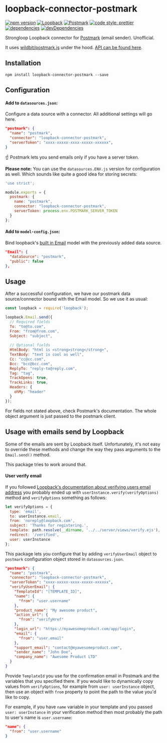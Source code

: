 # loopback-connector-postmark

[![npm version](https://badge.fury.io/js/loopback-connector-postmark.svg)](http://badge.fury.io/js/loopback-connector-postmark)
[![Loopback](https://img.shields.io/badge/Loopback-3.x-brightgreen)](https://loopback.io/lb3)
[![Postmark](https://img.shields.io/badge/Postmark-2.x-blue)](https://github.com/wildbit/postmark.js)
[![code style: prettier](https://img.shields.io/badge/code_style-prettier-ff69b4.svg)](https://github.com/prettier/prettier)
[![dependencies](https://img.shields.io/david/tniezurawski/loopback-connector-postmark.svg)](https://david-dm.org/tniezurawski/loopback-connector-postmark)
[![devDependencies](https://img.shields.io/david/dev/tniezurawski/loopback-connector-postmark.svg)](https://david-dm.org/tniezurawski/loopback-connector-postmark)

Strongloop Loopback connector for [Postmark](https://postmarkapp.com/) (email sender). Unofficial.

It uses [wildbit/postmark.js](https://github.com/wildbit/postmark.js) under the hood. [API can be found here](https://postmarkapp.com/developer/integration/official-libraries#node-js).

## Installation

```
npm install loopback-connector-postmark --save
```

## Configuration

#### Add to `datasources.json`:

Configure a data source with a connector. All additional settings will go here.

```json
"postmark": {
  "name": "postmark",
  "connector": "loopback-connector-postmark",
  "serverToken": "xxxx-xxxxx-xxxx-xxxxx-xxxxxx",
}
```

:point_up: Postmark lets you send emails only if you have a server token.

**Please note:** You can use the `datasources.ENV.js` version for configuration as well. Which sounds like quite a good idea for storing secrets:

```javascript
'use strict';

module.exports = {
  postmark: {
    name: "postmark",
    connector: "loopback-connector-postmark",
    serverToken: process.env.POSTMARK_SERVER_TOKEN
  }
};
```

#### Add to `model-config.json`:

Bind loopback's [built in Email](https://loopback.io/doc/en/lb3/Email-connector.html) model with the previously added data source.

```json
"Email": {
  "dataSource": "postmark",
  "public": false
},
```

## Usage

After a successful configuration, we have our postmark data source/connector bound with the Email model. So we use it as usual:

```javascript
const loopback = require('loopback');

loopback.Email.send({
  // Required fields
  To: "to@to.com",
  From: "from@from.com",
  Subject: "subject",
  
  // Optional fields
  HtmlBody: "html is <strong>strong</strong>",
  TextBody: "text is cool as well",
  Cc: "cc@cc.com",
  Bcc: "bcc@bcc.com",
  ReplyTo: "reply-to@reply.com",
  Tag: "tag",
  TrackOpens: true,
  TrackLinks: true,
  Headers: { 
    ohMy: "header" 
  }
});
```

For fields not stated above, check Postmark's documentation. The whole object argument is just passed to the postmark client.

## Usage with emails send by Loopback

Some of the emails are sent by Loopback itself. Unfortunately, it's not easy to override these methods and change the way they pass arguments to the `Email.send()` method.

This package tries to work around that.

#### User verify email

If you followed [Loopback's documentation about verifying users email address](https://loopback.io/doc/en/lb3/Registering-users.html#verifying-email-addresses) you probably ended up with `userInstance.verify(verifyOptions)` method and `verifyOptions` something as follows:

```javascript
let verifyOptions = {
  type: 'email',
  to: userInstance.email,
  from: 'noreply@loopback.com',
  subject: 'Thanks for registering.',
  template: path.resolve(__dirname, '../../server/views/verify.ejs'),
  redirect: '/verified',
  user: userInstance
};
```

This package lets you configure that by adding `verifyUserEmail` object to `postmark` configuration object stored in `datasources.json`.

```json
"postmark": {
  "name": "postmark",
  "connector": "loopback-connector-postmark",
  "serverToken": "xxxx-xxxxx-xxxx-xxxxx-xxxxxx",
  "verifyUserEmail": {
    "TemplateId": "[TEMPLATE_ID]",
    "name": {
      "from": "user.username"
    },
    "product_name": "My awesome product",
    "action_url": {
      "from": "verifyHref"
    },
    "login_url": "https://myawesomeproduct.com/app/login",
    "email": {
      "from": "user.email"
    },
    "support_email": "contact@myawesomeproduct.com",
    "sender_name": "John Doe",
    "company_name": "Awesome Product LTD"
  }
}
```

Provide `TemplateId` you use for the confirmation email in Postmark and the variables that you specified there. If you would like to dynamically copy values from `verifyOptions`, for example from `user: userInstance` object, then use an object with `from` property to point the path to the value you'd like to copy.

For example, if you have `name` variable in your template and you passed `user: userInstance` in your verification method then most probably the path to user's name is `user.username`:

```json
"name": {
  "from": "user.username"
}
```
